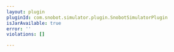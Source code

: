 ```yaml
---
layout: plugin
pluginId: com.snobot.simulator.plugin.SnobotSimulatorPlugin
isJarAvailable: true
error: ''
violations: []

---
```

